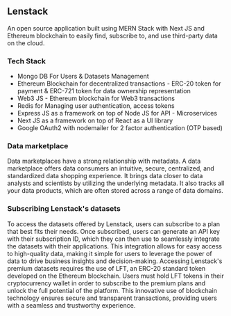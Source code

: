 ## Lenstack

An open source application built using MERN Stack with Next JS and Ethereum blockchain to easily find, subscribe to, and use third-party data on the cloud.

### Tech Stack

* Mongo DB For Users & Datasets Management
* Ethereum Blockchain for decentralized transactions - ERC-20 token for payment & ERC-721 token for data ownership representation
* Web3 JS - Ethereum blockchain for Web3 transactions
* Redis for Managing user authentication, access tokens
* Express JS as a framework on top of Node JS for API - Microservices
* Next JS as a framework on top of React as a UI library
* Google OAuth2 with nodemailer for 2 factor authentication (OTP based)

### Data marketplace

Data marketplaces have a strong relationship with metadata. A data marketplace offers data consumers an intuitive, secure, centralized, and standardized data shopping experience. It brings data closer to data analysts and scientists by utilizing the underlying metadata. It also tracks all your data products, which are often stored across a range of data domains.

### Subscribing Lenstack's datasets

To access the datasets offered by Lenstack, users can subscribe to a plan that best fits their needs. Once subscribed, users can generate an API key with their subscription ID, which they can then use to seamlessly integrate the datasets with their applications. This integration allows for easy access to high-quality data, making it simple for users to leverage the power of data to drive business insights and decision-making. Accessing Lenstack's premium datasets requires the use of LFT, an ERC-20 standard token developed on the Ethereum blockchain. Users must hold LFT tokens in their cryptocurrency wallet in order to subscribe to the premium plans and unlock the full potential of the platform. This innovative use of blockchain technology ensures secure and transparent transactions, providing users with a seamless and trustworthy experience.
